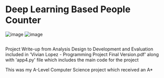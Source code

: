 # Deep Learning Based People Counter

![image](https://github.com/Vivian-Lopez/Deep-Learning-Based-People-Counter/assets/87879238/82c2df4c-abf4-49b2-bac8-b19884945237)
![image](https://github.com/Vivian-Lopez/Deep-Learning-Based-People-Counter/assets/87879238/31a74691-383a-49f3-8fda-e4b1b436090c)


##

Project Write-up from Analysis Design to Development and Evaluation included in 'Vivian Lopez - Programming Project Final Version.pdf' along with 'app4.py' file which includes the main code for the project

This was my A-Level Computer Science project which received an A*
